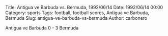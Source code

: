 Title: Antigua ve Barbuda vs. Bermuda, 1992/06/14
Date: 1992/06/14 00:00
Category: sports
Tags: football, football scores, Antigua ve Barbuda, Bermuda
Slug: antigua-ve-barbuda-vs-bermuda
Author: carbonero


Antigua ve Barbuda 0 - 3 Bermuda

